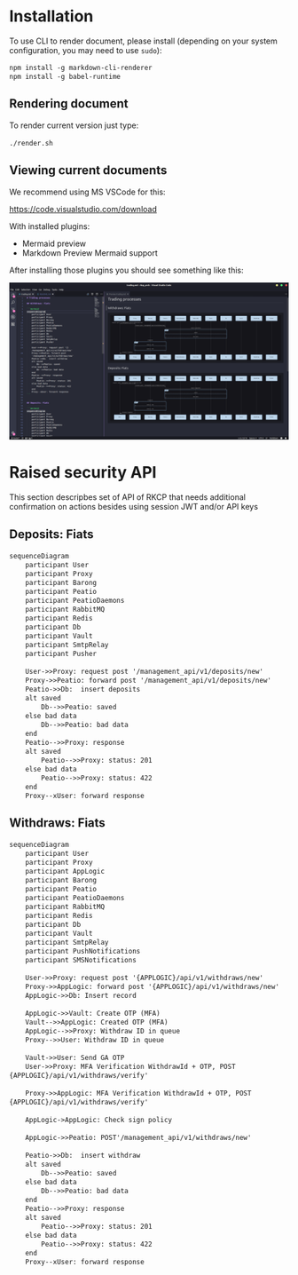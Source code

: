 # Installation

To use CLI to render document, please install (depending on your system configuration, you may need to use `sudo`):

```
npm install -g markdown-cli-renderer
npm install -g babel-runtime
```

## Rendering document

To render current version just type:

`./render.sh`

## Viewing current documents


We recommend using MS VSCode for this:

https://code.visualstudio.com/download

With installed plugins:

* Mermaid preview
* Markdown Preview Mermaid support

After installing those plugins you should see something like this:

![](./assets/vscode.png)


# Raised security API 

This section descripbes set of API of RKCP that needs additional confirmation on actions besides using session JWT and/or API keys

## Deposits: Fiats

```mermaid
sequenceDiagram
    participant User
    participant Proxy
    participant Barong
    participant Peatio
    participant PeatioDaemons
    participant RabbitMQ
    participant Redis
    participant Db
    participant Vault
    participant SmtpRelay
    participant Pusher

    User->>Proxy: request post '/management_api/v1/deposits/new'
    Proxy->>Peatio: forward post '/management_api/v1/deposits/new'
    Peatio->>Db:  insert deposits
    alt saved
        Db-->>Peatio: saved
    else bad data
        Db-->>Peatio: bad data
    end
    Peatio-->>Proxy: response
    alt saved
        Peatio-->>Proxy: status: 201
    else bad data
        Peatio-->>Proxy: status: 422
    end
    Proxy--xUser: forward response
```

## Withdraws: Fiats

```mermaid
sequenceDiagram
    participant User
    participant Proxy
    participant AppLogic
    participant Barong
    participant Peatio
    participant PeatioDaemons
    participant RabbitMQ
    participant Redis
    participant Db
    participant Vault
    participant SmtpRelay
    participant PushNotifications
    participant SMSNotifications

    User->>Proxy: request post '{APPLOGIC}/api/v1/withdraws/new'
    Proxy->>AppLogic: forward post '{APPLOGIC}/api/v1/withdraws/new'
    AppLogic->>Db: Insert record

    AppLogic->>Vault: Create OTP (MFA)
    Vault-->>AppLogic: Created OTP (MFA)
    AppLogic-->>Proxy: Withdraw ID in queue 
    Proxy-->>User: Withdraw ID in queue

    Vault->>User: Send GA OTP
    User->>Proxy: MFA Verification WithdrawId + OTP, POST {APPLOGIC}/api/v1/withdraws/verify'

    Proxy->>AppLogic: MFA Verification WithdrawId + OTP, POST {APPLOGIC}/api/v1/withdraws/verify'

    AppLogic->AppLogic: Check sign policy  

    AppLogic->>Peatio: POST'/management_api/v1/withdraws/new'

    Peatio->>Db:  insert withdraw
    alt saved
        Db-->>Peatio: saved
    else bad data
        Db-->>Peatio: bad data
    end
    Peatio-->>Proxy: response
    alt saved
        Peatio-->>Proxy: status: 201
    else bad data
        Peatio-->>Proxy: status: 422
    end
    Proxy--xUser: forward response
```
